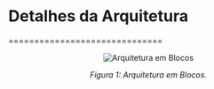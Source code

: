 # Detalhes da Arquitetura ##
==============================
<div align="center">
    <img src="../src/Arquitetura_Blocos.png" alt="Arquitetura em Blocos" title="Arquitetura em Blocos" />
    <p><em>Figura 1: Arquitetura em Blocos.</em></p>
</div>
